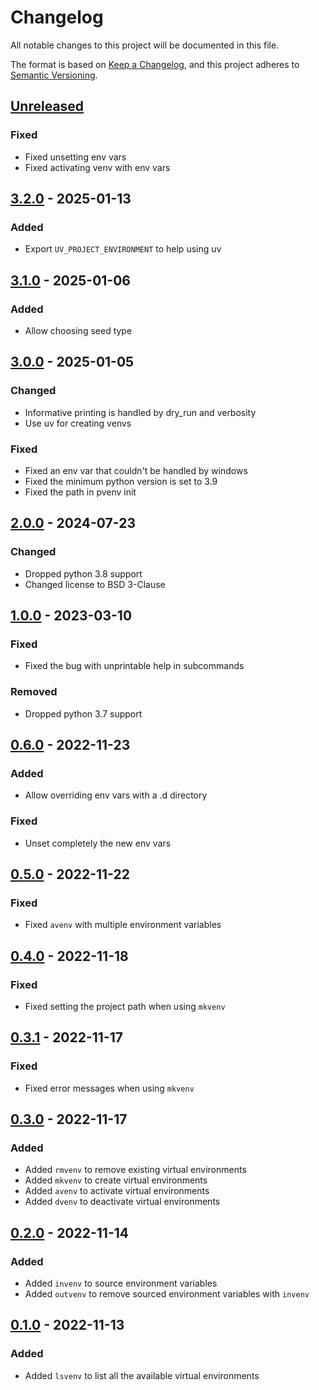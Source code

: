 # Changelog

All notable changes to this project will be documented in this file.

The format is based on [Keep a Changelog], and this project adheres to [Semantic Versioning].

## [Unreleased]

### Fixed

-   Fixed unsetting env vars
-   Fixed activating venv with env vars

## [3.2.0] - 2025-01-13

### Added

-   Export `UV_PROJECT_ENVIRONMENT` to help using uv

## [3.1.0] - 2025-01-06

### Added

-   Allow choosing seed type

## [3.0.0] - 2025-01-05

### Changed

-   Informative printing is handled by dry_run and verbosity
-   Use uv for creating venvs

### Fixed

-   Fixed an env var that couldn't be handled by windows
-   Fixed the minimum python version is set to 3.9
-   Fixed the path in pvenv init

## [2.0.0] - 2024-07-23

### Changed

-   Dropped python 3.8 support
-   Changed license to BSD 3-Clause

## [1.0.0] - 2023-03-10

### Fixed

-   Fixed the bug with unprintable help in subcommands

### Removed

-   Dropped python 3.7 support

## [0.6.0] - 2022-11-23

### Added

-   Allow overriding env vars with a .d directory

### Fixed

-   Unset completely the new env vars

## [0.5.0] - 2022-11-22

### Fixed

-   Fixed `avenv` with multiple environment variables

## [0.4.0] - 2022-11-18

### Fixed

-   Fixed setting the project path when using `mkvenv`

## [0.3.1] - 2022-11-17

### Fixed

-   Fixed error messages when using `mkvenv`

## [0.3.0] - 2022-11-17

### Added

-   Added `rmvenv` to remove existing virtual environments
-   Added `mkvenv` to create virtual environments
-   Added `avenv` to activate virtual environments
-   Added `dvenv` to deactivate virtual environments

## [0.2.0] - 2022-11-14

### Added

-   Added `invenv` to source environment variables
-   Added `outvenv` to remove sourced environment variables with `invenv`

## [0.1.0] - 2022-11-13

### Added

-   Added `lsvenv` to list all the available virtual environments

[Keep a Changelog]: https://keepachangelog.com/en/1.0.0/
[Semantic Versioning]: https://semver.org/spec/v2.0.0.html
[Unreleased]: https://github.com/spapanik/pvenv/compare/v3.2.0...main
[3.2.0]: https://github.com/spapanik/pvenv/compare/v3.1.0...v3.2.0
[3.1.0]: https://github.com/spapanik/pvenv/compare/v3.0.0...v3.1.0
[3.0.0]: https://github.com/spapanik/pvenv/compare/v2.0.0...v3.0.0
[2.0.0]: https://github.com/spapanik/pvenv/compare/v1.0.0...v2.0.0
[1.0.0]: https://github.com/spapanik/pvenv/compare/v0.6.0...v1.0.0
[0.6.0]: https://github.com/spapanik/pvenv/compare/v0.5.0...v0.6.0
[0.5.0]: https://github.com/spapanik/pvenv/compare/v0.4.0...v0.5.0
[0.4.0]: https://github.com/spapanik/pvenv/compare/v0.3.1...v0.4.0
[0.3.1]: https://github.com/spapanik/pvenv/compare/v0.3.0...v0.3.1
[0.3.0]: https://github.com/spapanik/pvenv/compare/v0.2.0...v0.3.0
[0.2.0]: https://github.com/spapanik/pvenv/compare/v0.1.0...v0.2.0
[0.1.0]: https://github.com/spapanik/yamk/releases/tag/v0.1.0
